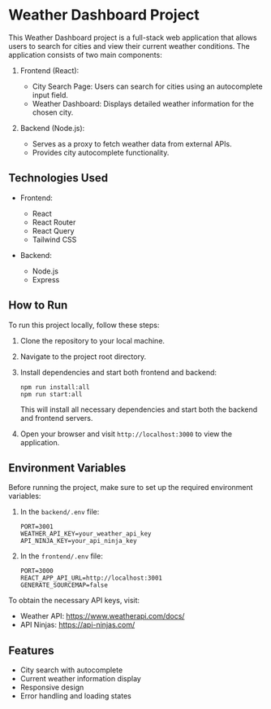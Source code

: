# Weather Dashboard Project

This Weather Dashboard project is a full-stack web application that allows users to search for cities and view their current weather conditions. The application consists of two main components:

1. Frontend (React):
   - City Search Page: Users can search for cities using an autocomplete input field.
   - Weather Dashboard: Displays detailed weather information for the chosen city.

2. Backend (Node.js):
   - Serves as a proxy to fetch weather data from external APIs.
   - Provides city autocomplete functionality.

## Technologies Used

- Frontend:
  - React
  - React Router
  - React Query
  - Tailwind CSS

- Backend:
  - Node.js
  - Express

## How to Run

To run this project locally, follow these steps:

1. Clone the repository to your local machine.

2. Navigate to the project root directory.

3. Install dependencies and start both frontend and backend:
   ```
   npm run install:all
   npm run start:all
   ```

   This will install all necessary dependencies and start both the backend and frontend servers.

4. Open your browser and visit `http://localhost:3000` to view the application.

## Environment Variables

Before running the project, make sure to set up the required environment variables:

1. In the `backend/.env` file:
   ```
   PORT=3001
   WEATHER_API_KEY=your_weather_api_key
   API_NINJA_KEY=your_api_ninja_key
   ```

2. In the `frontend/.env` file:
   ```
   PORT=3000
   REACT_APP_API_URL=http://localhost:3001
   GENERATE_SOURCEMAP=false
   ```

To obtain the necessary API keys, visit:
- Weather API: https://www.weatherapi.com/docs/
- API Ninjas: https://api-ninjas.com/

## Features

- City search with autocomplete
- Current weather information display
- Responsive design
- Error handling and loading states

